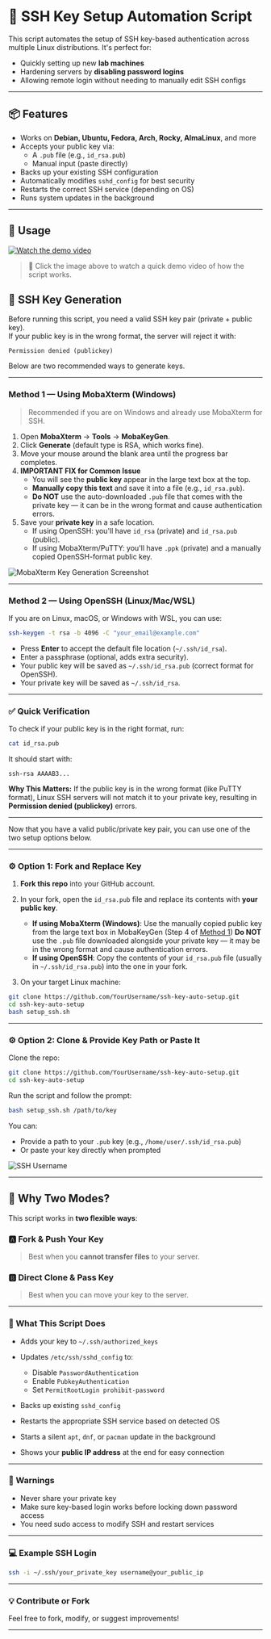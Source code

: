 # 🚀 SSH Key Setup Automation Script

This script automates the setup of SSH key-based authentication across multiple Linux distributions. It's perfect for:

- Quickly setting up new **lab machines**
- Hardening servers by **disabling password logins**
- Allowing remote login without needing to manually edit SSH configs

---

## 📦 Features

- Works on **Debian, Ubuntu, Fedora, Arch, Rocky, AlmaLinux**, and more
- Accepts your public key via:
  - A `.pub` file (e.g., `id_rsa.pub`)
  - Manual input (paste directly)
- Backs up your existing SSH configuration
- Automatically modifies `sshd_config` for best security
- Restarts the correct SSH service (depending on OS)
- Runs system updates in the background

---

## 🧰 Usage

[![Watch the demo video](https://img.youtube.com/vi/2nk_TEBbZIA/maxresdefault.jpg)](https://youtu.be/2nk_TEBbZIA)

> 🎥 Click the image above to watch a quick demo video of how the script works.

## 🔑 SSH Key Generation

Before running this script, you need a valid SSH key pair (private + public key).  
If your public key is in the wrong format, the server will reject it with:

    Permission denied (publickey)

Below are two recommended ways to generate keys.

---

### **Method 1 — Using MobaXterm (Windows)**

> Recommended if you are on Windows and already use MobaXterm for SSH.

1. Open **MobaXterm** → **Tools** → **MobaKeyGen**.
2. Click **Generate** (default type is RSA, which works fine).
3. Move your mouse around the blank area until the progress bar completes.
4. **IMPORTANT FIX for Common Issue**  
   - You will see the **public key** appear in the large text box at the top.  
   - **Manually copy this text** and save it into a file (e.g., `id_rsa.pub`).  
   - **Do NOT** use the auto-downloaded `.pub` file that comes with the private key — it can be in the wrong format and cause authentication errors.
5. Save your **private key** in a safe location.
   - If using OpenSSH: you'll have `id_rsa` (private) and `id_rsa.pub` (public).
   - If using MobaXterm/PuTTY: you'll have `.ppk` (private) and a manually copied OpenSSH-format public key.

![MobaXterm Key Generation Screenshot](mobaxterm-keygen.png)

---

### **Method 2 — Using OpenSSH (Linux/Mac/WSL)**

If you are on Linux, macOS, or Windows with WSL, you can use:

```bash
ssh-keygen -t rsa -b 4096 -C "your_email@example.com"
````

* Press **Enter** to accept the default file location (`~/.ssh/id_rsa`).
* Enter a passphrase (optional, adds extra security).
* Your public key will be saved as `~/.ssh/id_rsa.pub` (correct format for OpenSSH).
* Your private key will be saved as `~/.ssh/id_rsa`.

---

### ✅ Quick Verification

To check if your public key is in the right format, run:

```bash
cat id_rsa.pub
```

It should start with:

```
ssh-rsa AAAAB3...
```

**Why This Matters:**
If the public key is in the wrong format (like PuTTY format), Linux SSH servers will not match it to your private key, resulting in **Permission denied (publickey)** errors.

---

Now that you have a valid public/private key pair, you can use one of the two setup options below.

---

### ⚙️ Option 1: Fork and Replace Key

1. **Fork this repo** into your GitHub account.

2. In your fork, open the `id_rsa.pub` file and replace its contents with **your public key**.

   * **If using MobaXterm (Windows)**: Use the manually copied public key from the large text box in MobaKeyGen (Step 4 of [Method 1](#method-1--using-mobaxterm-windows))
     **Do NOT** use the `.pub` file downloaded alongside your private key — it may be in the wrong format and cause authentication errors.
   * **If using OpenSSH**: Copy the contents of your `id_rsa.pub` file (usually in `~/.ssh/id_rsa.pub`) into the one in your fork.

3. On your target Linux machine:

```bash
git clone https://github.com/YourUsername/ssh-key-auto-setup.git
cd ssh-key-auto-setup
bash setup_ssh.sh
```

---

### ⚙️ Option 2: Clone & Provide Key Path or Paste It

Clone the repo:

```bash
git clone https://github.com/YourUsername/ssh-key-auto-setup.git
cd ssh-key-auto-setup
```

Run the script and follow the prompt:

```bash
bash setup_ssh.sh /path/to/key
```

You can:

* Provide a path to your `.pub` key (e.g., `/home/user/.ssh/id_rsa.pub`)
* Or paste your key directly when prompted

![SSH Username](username.png)

---

## 🧠 Why Two Modes?

This script works in **two flexible ways**:

### 🅰️ Fork & Push Your Key

> Best when you **cannot transfer files** to your server.

### 🅱️ Direct Clone & Pass Key

> Best when you can move your key to the server.

---

### 🧩 What This Script Does

* Adds your key to `~/.ssh/authorized_keys`
* Updates `/etc/ssh/sshd_config` to:

  * Disable `PasswordAuthentication`
  * Enable `PubkeyAuthentication`
  * Set `PermitRootLogin prohibit-password`
* Backs up existing `sshd_config`
* Restarts the appropriate SSH service based on detected OS
* Starts a silent `apt`, `dnf`, or `pacman` update in the background
* Shows your **public IP address** at the end for easy connection

---

### 🛑 Warnings

* Never share your private key
* Make sure key-based login works before locking down password access
* You need sudo access to modify SSH and restart services

---

### 💻 Example SSH Login

```bash
ssh -i ~/.ssh/your_private_key username@your_public_ip
```

---

### 💡 Contribute or Fork

Feel free to fork, modify, or suggest improvements!

---
